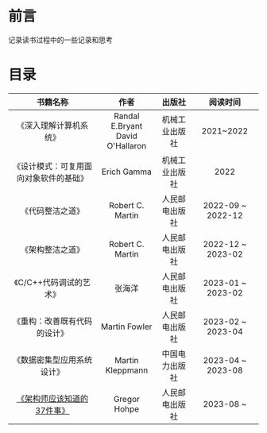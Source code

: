 # 前言

记录读书过程中的一些记录和思考

# 目录

|书籍名称|作者|出版社|阅读时间|
|:----:|:--:|:---:|:-----:|
|《深入理解计算机系统》|Randal E.Bryant<br>David O'Hallaron|机械工业出版社|2021~2022|
|《设计模式：可复用面向对象软件的基础》|Erich Gamma|机械工业出版社|2022|
|《代码整洁之道》|Robert C. Martin|人民邮电出版社|2022-09 ~ 2022-12|
|《架构整洁之道》|Robert C. Martin|人民邮电出版社|2022-12 ~ 2023-02|
|《C/C++代码调试的艺术》|张海洋|人民邮电出版社|2023-01 ~ 2023-02|
|《重构：改善既有代码的设计》|Martin Fowler|人民邮电出版社|2023-02 ~ 2023-04|
|《数据密集型应用系统设计》|Martin Kleppmann|中国电力出版社|2023-04 ~ 2023-08|
|[《架构师应该知道的37件事》](books/架构师应该知道的37件事.md)|Gregor Hohpe|人民邮电出版社|2023-08 ~|